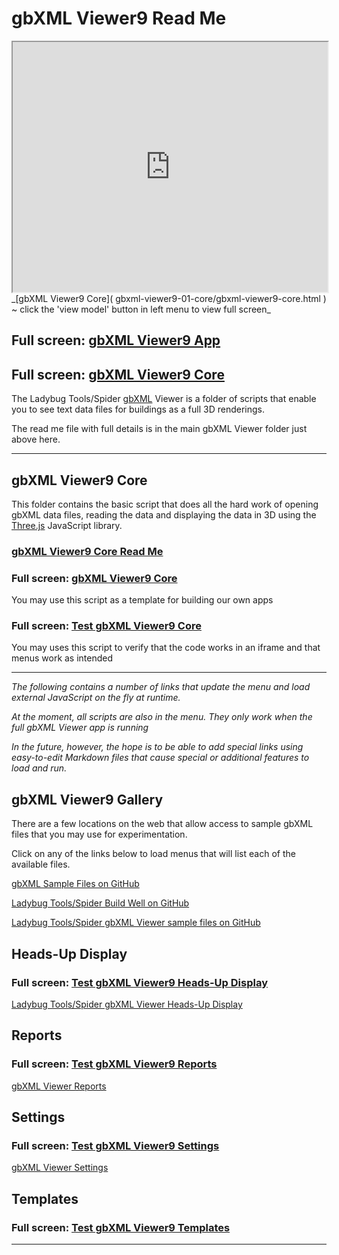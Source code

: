 <span style=display:none; >[You are now in a GitHub source code view - click this link to view Read Me file as a web page](http://www.ladybug.tools/spider/gbxml-viewer/index.html#README.md "View file as a web page." ) </span>

# gbXML Viewer9 Read Me


<iframe class=iframeReadMe src=http://www.ladybug.tools/spider/gbxml-viewer/r9/gbxml-viewer9-01-core/gbxml-viewer9-core.html width=100% height=400px onload=this.contentWindow.controls.enableZoom=false; >Iframes are not displayed on github.com</iframe>
_[gbXML Viewer9 Core]( gbxml-viewer9-01-core/gbxml-viewer9-core.html ) ~ click the 'view model' button in left menu to view full screen_

## Full screen: [gbXML Viewer9 App]( http://www.ladybug.tools/spider/gbxml-viewer/ )


## Full screen: [gbXML Viewer9 Core]( http://www.ladybug.tools/spider/gbxml-viewer/r9/gbxml-viewer9-01-core/gbxml-viewer8-core.html )

The Ladybug Tools/Spider [gbXML]( http://www.gbxml.org/ ) Viewer is a folder of scripts that enable you to see text data files for buildings as a full 3D renderings.

The read me file with full details is in the main gbXML Viewer folder just above here.

***




## gbXML Viewer9 Core

This folder contains the basic script that does all the hard work of opening gbXML data files, reading the data and displaying the data in 3D using the [Three.js]( https://threejs.org ) JavaScript library.

### [gbXML Viewer9 Core Read Me]( #../gbxml-viewer9-01-core/README.md )

### Full screen:  [gbXML Viewer9 Core]( #../gbxml-viewer9-01-core/gbxml-viewer9-core.html )

You may use this script as a template for building our own apps

### Full screen:  [Test gbXML Viewer9 Core]( ../gbxml-viewer9-01-core/test-gbxml-viewer9-core.html )

You may uses this script to verify that the code works in an iframe and that menus work as intended

***

_The following contains a number of links that update the menu and load external JavaScript on the fly at runtime._

_At the moment, all scripts are also in the menu. They only work when the full gbXML Viewer app is running_

_In the future, however, the hope is to be able to add special links using easy-to-edit Markdown files that cause special or additional features to load and run._

## gbXML Viewer9 Gallery

There are a few locations on the web that allow access to sample gbXML files that you may use for experimentation.

Click on any of the links below to load menus that will list each of the available files.

<a href = "JavaScript:( function(){
		const script = document.head.appendChild( document.createElement( 'script' ) );
		script.src = '../gbxml-viewer9-02-gallery/gbxml-viewer9-gallery-gbxml.js';
} )()" >
gbXML Sample Files on GitHub</a>

<a href= "JavaScript:( function(){
		const script = document.head.appendChild( document.createElement( 'script' ) );
		script.src = '../gbxml-viewer9-02-gallery/gbxml-viewer9-gallery-spider-build-well.js';
} )()" >
Ladybug Tools/Spider Build Well on GitHub</a>

<a href=
"JavaScript:(
	function(){
		const script = document.head.appendChild( document.createElement( 'script' ) );
		script.src = '../gbxml-viewer9-02-gallery/gbxml-viewer9-gallery-spider-viewer-samples.js';
} )()" >
Ladybug Tools/Spider gbXML Viewer sample files on GitHub</a>



## Heads-Up Display

### Full screen: [Test gbXML Viewer9 Heads-Up Display]( ../gbxml-viewer9-03-heads-up-displa/test-gbxml-viewer9-heads-up-displa.html )

<a href= "JavaScript:( function(){
		const script = document.head.appendChild( document.createElement( 'script' ) );
		script.src = '../gbxml-viewer9-03-heads-up-display/gbxml-viewer9-heads-up-display.js';
} )()" >
Ladybug Tools/Spider gbXML Viewer Heads-Up Display</a>


## Reports

### Full screen: [Test gbXML Viewer9 Reports]( ../gbxml-viewer9-05-reports/test-gbxml-viewer9-reports.html )

<a href = "JavaScript:( function(){
	const script = document.head.appendChild( document.createElement( 'script' ) );
	script.src = '../gbxml-viewer9-05-reports/gbxml-viewer9-reports.js';
} )()" >
gbXML Viewer Reports</a>



## Settings

### Full screen: [Test gbXML Viewer9 Settings]( ../gbxml-viewer9-04-settings/test-gbxml-viewer9-settings.html )

<a href = "JavaScript:( function(){
	const script = document.head.appendChild( document.createElement( 'script' ) );
	script.src = '../gbxml-viewer9-04-settings/gbxml-viewer9-settings.js';
} )()" >
gbXML Viewer Settings</a>


## Templates

### Full screen: [Test gbXML Viewer9 Templates]( ../gbxml-viewer9-templates/test-gbxml-viewer9-template.html )

<!--
<a href= "JavaScript:( function(){
		const script = document.head.appendChild( document.createElement( 'script' ) );
		script.src = '../gbxml-viewer9-templates/gbxml-viewer9-template.js';
} )()" >
gbXML Viewer Template</a>

-->


***


<!--

## Full screen: [gbXML Viewer8 App]( http://www.ladybug.tools/spider/gbxml-viewer/ )


## Full screen: [gbXML Viewer9 Core]( gbxml-viewer9-01-core/gbxml-viewer9-core.html )

The read me file with full details is in the main gbXML Viewer folder just above here

-->
